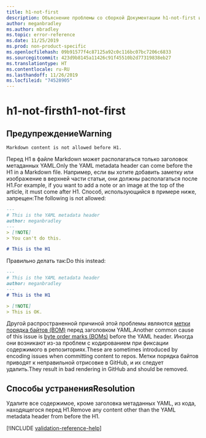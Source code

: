 ```yaml
---
title: h1-not-first
description: Объяснение проблемы со сборкой Документации h1-not-first и способа ее устранения
author: meganbradley
ms.author: mbradley
ms.topic: error-reference
ms.date: 11/25/2019
ms.prod: non-product-specific
ms.openlocfilehash: 09b91577f4c87125a92c0c116bc07bc7206c6833
ms.sourcegitcommit: 423d9b8145a11426c91f45510b2d77319838eb27
ms.translationtype: HT
ms.contentlocale: ru-RU
ms.lasthandoff: 11/26/2019
ms.locfileid: "74528905"
---
```

# <a name="h1-not-first"></a><span data-ttu-id="3429e-103">h1-not-first</span><span class="sxs-lookup"><span data-stu-id="3429e-103">h1-not-first</span></span>

## <a name="warning"></a><span data-ttu-id="3429e-104">Предупреждение</span><span class="sxs-lookup"><span data-stu-id="3429e-104">Warning</span></span>

`Markdown content is not allowed before H1.`

<span data-ttu-id="3429e-105">Перед H1 в файле Markdown может располагаться только заголовок метаданных YAML.</span><span class="sxs-lookup"><span data-stu-id="3429e-105">Only the YAML metadata header can come before the H1 in a Markdown file.</span></span> <span data-ttu-id="3429e-106">Например, если вы хотите добавить заметку или изображение в верхней части статьи, они должны располагаться после H1.</span><span class="sxs-lookup"><span data-stu-id="3429e-106">For example, if you want to add a note or an image at the top of the article, it must come after H1.</span></span> <span data-ttu-id="3429e-107">Способ, использующийся в примере ниже, запрещен:</span><span class="sxs-lookup"><span data-stu-id="3429e-107">The following is not allowed:</span></span>

```markdown
---
# This is the YAML metadata header
author: meganbradley
---
> [!NOTE]
> You can't do this.

# This is the H1
```

<span data-ttu-id="3429e-108">Правильно делать так:</span><span class="sxs-lookup"><span data-stu-id="3429e-108">Do this instead:</span></span>

```markdown
---
# This is the YAML metadata header
author: meganbradley
---
# This is the H1

> [!NOTE]
> This is OK.
```

<span data-ttu-id="3429e-109">Другой распространенной причиной этой проблемы являются [метки порядка байтов (BOM)](http://www.websina.com/bugzero/kb/unicode-bom.html) перед заголовком YAML.</span><span class="sxs-lookup"><span data-stu-id="3429e-109">Another common cause of this issue is [byte order marks (BOMs)](http://www.websina.com/bugzero/kb/unicode-bom.html) before the YAML header.</span></span> <span data-ttu-id="3429e-110">Иногда они возникают из-за проблем с кодированием при фиксации содержимого в репозиториях.</span><span class="sxs-lookup"><span data-stu-id="3429e-110">These are sometimes introduced by encoding issues when committing content to repos.</span></span> <span data-ttu-id="3429e-111">Метки порядка байтов приводят к неправильной отрисовке в GitHub, и их следует удалить.</span><span class="sxs-lookup"><span data-stu-id="3429e-111">They result in bad rendering in GitHub and should be removed.</span></span>

## <a name="resolution"></a><span data-ttu-id="3429e-112">Способы устранения</span><span class="sxs-lookup"><span data-stu-id="3429e-112">Resolution</span></span>

<span data-ttu-id="3429e-113">Удалите все содержимое, кроме заголовка метаданных YAML, из кода, находящегося перед H1.</span><span class="sxs-lookup"><span data-stu-id="3429e-113">Remove any content other than the YAML metadata header from before the H1.</span></span>

<!--make sure to add this file to your includes folder and verify the path-->
[!INCLUDE [validation-reference-help](includes/validation-reference-help.md)]
